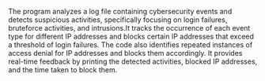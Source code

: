 The program analyzes a log file containing cybersecurity events and detects suspicious activities, specifically focusing on login  failures, bruteforce activities, and intrusions.It tracks the occurrence of each event type for different IP addresses and blocks 
certain IP addresses that exceed a threshold of login failures. The code also identifies repeated instances of access denial for IP 
addresses and blocks them accordingly. It provides real-time feedback by printing the detected activities, blocked IP addresses, 
and the time taken to block them.
